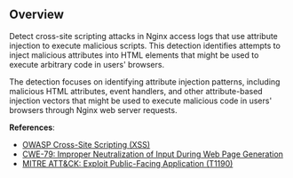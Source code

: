 ## Overview

Detect cross-site scripting attacks in Nginx access logs that use attribute injection to execute malicious scripts. This detection identifies attempts to inject malicious attributes into HTML elements that might be used to execute arbitrary code in users' browsers.

The detection focuses on identifying attribute injection patterns, including malicious HTML attributes, event handlers, and other attribute-based injection vectors that might be used to execute malicious code in users' browsers through Nginx web server requests.

**References**:
- [OWASP Cross-Site Scripting (XSS)](https://owasp.org/www-community/attacks/xss/)
- [CWE-79: Improper Neutralization of Input During Web Page Generation](https://cwe.mitre.org/data/definitions/79.html)
- [MITRE ATT&CK: Exploit Public-Facing Application (T1190)](https://attack.mitre.org/techniques/T1190/) 